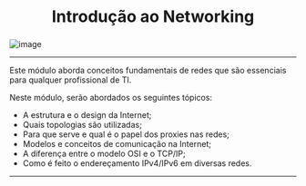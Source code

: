 <h1 align="center">
Introdução ao Networking

###

![image](https://github.com/AndreCoutinhom/networking_intro/assets/91290799/2499779f-5ffe-4fd2-8e82-83d26fe60624)

</h1>

---


Este módulo aborda conceitos fundamentais de redes que são essenciais para qualquer profissional de TI.

Neste módulo, serão abordados os seguintes tópicos:

* A estrutura e o design da Internet;
* Quais topologias são utilizadas;
* Para que serve e qual é o papel dos proxies nas redes;
* Modelos e conceitos de comunicação na Internet;
* A diferença entre o modelo OSI e o TCP/IP;
* Como é feito o endereçamento IPv4/IPv6 em diversas redes.

---
